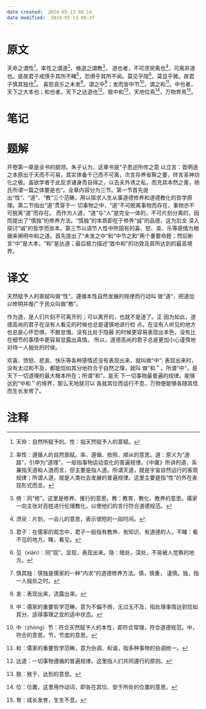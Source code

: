 ```yaml
---
date created:  2024-05-13 08:14
date modified:  2024-05-13 08:37
---
```

# 原文
天命之谓性[^1]，率性之谓道[^2]，脩道之谓教[^3]。
道也者，不可须臾离也[^4]，可离非道也。是故君子戒慎乎其所不睹[^5]，恐惧乎其所不闻。莫见乎隐[^6]，莫显乎微。故君子慎其独也[^7]。
喜怒哀乐之未发[^8]，谓之中[^9]；发而皆中节[^10]，谓之和[^11]。中也者，天下之大本也；和也者，天下之达道也[^12]。致中和[^13]，天地位焉[^14]，万物育焉[^15]。
# 笔记

# 题解
开卷第一章是全书的纲领。朱子认为，这章书是“子思述所传之意 以立言：首明道之本原出于天而不可易，其实体备千己而不可离，次言存养省察之要，终言圣神功化之极。盖欲学者于此反求诸身而自得之，以去夫外诱之私，而充其本然之善，杨氏所谓一篇之体要是也”。全章内容分为三节。第一节首先提出“性”、“道”、“教“三个范畴，用以探求人生从事道德修养和道德教化的哲学原理。第二节指出“道“贯穿于一 切事物之中，“道“不可脱离事物而存在，事物亦不可脱离“道”而存在。 而作为人道，“道”与“人”是完全一体的，不可片刻分离的，因而提出了“慎独”的修养方法。“慎独”的本质即在于修养“诚”的品德，这为后文 深入探讨“诚”的哲学而张本。第三节以调节人性中所固有的喜、怒、哀、乐等感情为根据来阐明中和之道。首先提出了“未发之中“和“中节之和“两个重要命题；然后断言“中”是大本，“和”是达道；最后极力描述“致中和”的功效及其所达到的最高境界。
# 译文
天然赋予人的禀赋叫做“性”，遵循本性自然发展的规律而行动叫 做“道“，把道加以修明并推广于民众叫做“教”。 

作为道，是人们片刻不可离开的；可以离开的，也就不是道了。正 因为如此，道德高尚的君子在没有人看见的时候也总是谨慎地进行检 点，在没有人听见的地方也总是心怀恐惧，不敢怠慢。没有比处于隐蔽 的时候更容易表现出本色，没有比在细节的事情中更容易显露出真情。 所以，道德高尚的君子总是更加小心谨慎地对待一人独处的时侯。 

欢喜、愤怒、悲哀、快乐等各种感情还没有表现出来，就叫做“中“; 表现出来时，没有太过和不及，都能恰如其分地符合于自然之理，就叫 做“和＂。所谓“中“，是天下一切道理的最大根本所在；所谓“和“，是天 下一切事物最普遍的规律。能够达到“中和＂的境界，那么天地就可以 各就其位而运行不息，万物便能够各随其性而生长发育了。
# 注释
[^1]: 天命：自然所赋予的。性：指天然赋予人的禀赋。
[^2]: 率性：遵循人的自然禀赋。率，遵循、依照、顺从的意思。道：原义为“道路“，引申为“道理”，一般指事物运动变化的普遍规律。《中庸》所讲的道，系兼指天道和人道而言，但主要是指人道。所谓天道，就是宇宙自然运行的客观规律；所谓人道，就是人类社会发展的普遍规律。这里主要是指“性”的外在表现形式而言。
[^3]: 倚：同“修”。这里是修养、推行的意思。教：教育、教化、教养的意思。儒家一向主张对百姓进行伦理教化，以使他们的言行符合道德规范。
[^4]: 须臾：片刻，一会儿的意思，表示很短的一段时间。
[^5]: 君子：在儒家的观念中，君子一般指有教养、有知识、有道德的人。不睹：看不见的地方。睹，看见。
[^6]: 见（xiàn）：同“现“，显现，表现出来。隐：暗处，深处，不易被人觉察的地方。
[^7]: 慎其独：慎独是儒家的一种“内求“的道德修养方法。慎，慎重， 谨慎。独，指一人独处之时。
[^8]: 发：表现出来，流露出来。
[^9]: 中：儒家的重要哲学范畴，意为不偏不倚，无过无不及，指处理事情达到恰如其分、适得事理之宜的适中状态。
[^10]: 中（zhònɡ）节：符合天然赋予人的本性，即符合常理，符合道德规范。中，符合的意思。节，节度的意思。
[^11]: 和：儒家的重要哲学范畴，意为协调、和谐，指多种事物的协调统一。
[^12]: 达道：一切事物遵循的普遍规律。这里指人们共同遵行的原则。
[^13]: 致：致于、达到的意思。
[^14]: 位：位置，这里用作动词，即各在其位、安于所处的位置的意思。
[^15]: 育：成长发育，生生不息。